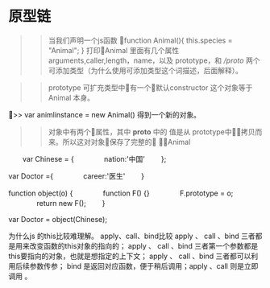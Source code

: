 # 原型链

>> 当我们声明一个js函数
    function Animal(){
        this.species = "Animal"; 
    }
>> 打印Animal 里面有几个属性 arguments,caller,length，name，以及 prototype，和 _/_proto__ 两个 可添加类型（为什么使用可添加类型这个词描述，后面解释）。

>> prototype 可扩充类型中有一个默认constructor 这个对象等于 Animal 本身。

>> var animlinstance = new Animal() 得到一个新的对象。
>> 对象中有两个属性，其中 __proto__ 中的 值是从 prototype中拷贝而来。所以这对对象保存了完整的 Animal

　　var Chinese = {
　　　　nation:'中国'
　　};

var Doctor ={
　　　　career:'医生'
　　}

function object(o) {
　　　　function F() {}
　　　　F.prototype = o;
　　　　return new F();
　　}

var Doctor = object(Chinese);


为什么js 的this比较难理解。
apply、call、bind比较
apply 、 call 、bind 三者都是用来改变函数的this对象的指向的；
apply 、 call 、bind 三者第一个参数都是this要指向的对象，也就是想指定的上下文；
apply 、 call 、bind 三者都可以利用后续参数传参；
bind 是返回对应函数，便于稍后调用；apply 、call 则是立即调用 。
 

